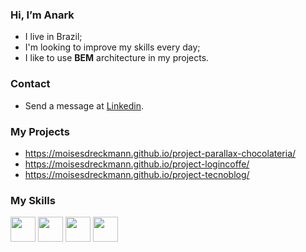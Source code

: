 ### Hi, I’m Anark 

* I live in Brazil;
* I'm looking to improve my skills every day;
* I like to use **BEM** architecture in my projects.

### Contact

* Send a message at <a href="https://www.linkedin.com/in/mois%C3%A9s-d-245756219/" target="_blank">Linkedin</a>.

### My Projects

* https://moisesdreckmann.github.io/project-parallax-chocolateria/
* https://moisesdreckmann.github.io/project-logincoffe/
* https://moisesdreckmann.github.io/project-tecnoblog/

### My Skills

<div>
<img src="https://cdn.jsdelivr.net/gh/devicons/devicon/icons/css3/css3-original-wordmark.svg" width="40px" height="40px">
<img src="https://cdn.jsdelivr.net/gh/devicons/devicon/icons/html5/html5-original-wordmark.svg" width="40px" height="40px">
<img src="https://cdn.jsdelivr.net/gh/devicons/devicon/icons/git/git-original.svg" width="40px" height="40px">
<img src="https://cdn.jsdelivr.net/gh/devicons/devicon/icons/github/github-original.svg" width="40px" height="40px">


</div>
